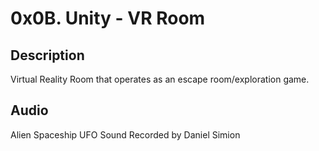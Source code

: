 # 0x0B. Unity - VR Room

## Description 
Virtual Reality Room that operates as an escape room/exploration game.



## Audio
Alien Spaceship UFO Sound Recorded by Daniel Simion

